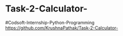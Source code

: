 # Task-2-Calculator-
#Codsoft-Internship-Python-Programming
https://github.com/KrushnaPathak/Task-2-Calculator-
